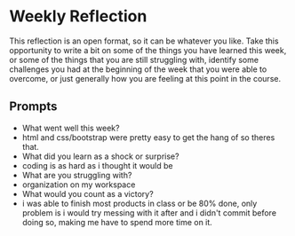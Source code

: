 # Weekly Reflection

This reflection is an open format, so it can be whatever you like. Take this opportunity to write a bit on some of the things you have learned this week, or some of the things that you are still struggling with, identify some challenges you had at the beginning of the week that you were able to overcome, or just generally how you are feeling at this point in the course.

## Prompts

- What went well this week?
- html and css/bootstrap were pretty easy to get the hang of so theres that.
- What did you learn as a shock or surprise?
- coding is as hard as i thought it would be
- What are you struggling with?
- organization on my workspace
- What would you count as a victory?
- i was able to finish most products in class or be 80% done, only problem is i would try messing with it after and i didn't commit before doing so, making me have to spend more time on it.

